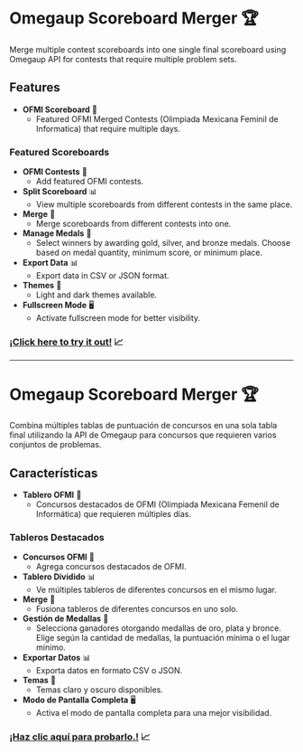 # Omegaup Scoreboard Merger 🏆

Merge multiple contest scoreboards into one single final scoreboard using Omegaup API for contests that require multiple problem sets.

## Features

- **OFMI Scoreboard** 🎉
  - Featured OFMI Merged Contests (Olimpiada Mexicana Feminil de Informatica) that require multiple days.

### Featured Scoreboards
- **OFMI Contests** 🌟
  - Add featured OFMI contests.
- **Split Scoreboard** 📊
  - View multiple scoreboards from different contests in the same place.
- **Merge** 🔀
  - Merge scoreboards from different contests into one.
- **Manage Medals** 🥇
  - Select winners by awarding gold, silver, and bronze medals. Choose based on medal quantity, minimum score, or minimum place.
- **Export Data** 📊
  - Export data in CSV or JSON format.
- **Themes** 🎨
  - Light and dark themes available.
- **Fullscreen Mode** 🖥️
  - Activate fullscreen mode for better visibility.

### [¡Click here to try it out!](https://felipe-focil.github.io/OFMIScoreboard/) 📈

---

# Omegaup Scoreboard Merger 🏆

Combina múltiples tablas de puntuación de concursos en una sola tabla final utilizando la API de Omegaup para concursos que requieren varios conjuntos de problemas.

## Características

- **Tablero OFMI** 🎉
  - Concursos destacados de OFMI (Olimpiada Mexicana Femenil de Informática) que requieren múltiples días.

### Tableros Destacados
- **Concursos OFMI** 🌟
  - Agrega concursos destacados de OFMI.
- **Tablero Dividido** 📊
  - Ve múltiples tableros de diferentes concursos en el mismo lugar.
- **Merge** 🔀
  - Fusiona tableros de diferentes concursos en uno solo.
- **Gestión de Medallas** 🥇
  - Selecciona ganadores otorgando medallas de oro, plata y bronce. Elige según la cantidad de medallas, la puntuación mínima o el lugar mínimo.
- **Exportar Datos** 📊
  - Exporta datos en formato CSV o JSON.
- **Temas** 🎨
  - Temas claro y oscuro disponibles.
- **Modo de Pantalla Completa** 🖥️
  - Activa el modo de pantalla completa para una mejor visibilidad.

### [¡Haz clic aquí para probarlo.!](https://felipe-focil.github.io/OFMIScoreboard/) 📈
